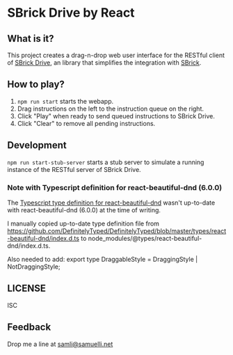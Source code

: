 # SBrick Drive by React

## What is it?
This project creates a drag-n-drop web user interface for the RESTful client of [SBrick Drive](https://github.com/hingyeung/sbrick-drive), an library that simplifies the integration with [SBrick](https://www.sbrick.com).

## How to play?
1. `npm run start` starts the webapp.
2. Drag instructions on the left to the instruction queue on the right.
3. Click "Play" when ready to send queued instructions to SBrick Drive.
4. Click "Clear" to remove all pending instructions.

## Development
`npm run start-stub-server` starts a stub server to simulate a running instance of the RESTful server of SBrick Drive.

### Note with Typescript definition for react-beautiful-dnd (6.0.0)
The [Typescript type definition for react-beautiful-dnd](https://www.npmjs.com/package/@types/react-beautiful-dnd) wasn't up-to-date with react-beautiful-dnd (6.0.0) at the time of writing.

I manually copied up-to-date type definition file from https://github.com/DefinitelyTyped/DefinitelyTyped/blob/master/types/react-beautiful-dnd/index.d.ts to node_modules/@types/react-beautiful-dnd/index.d.ts.

Also needed to add:
export type DraggableStyle = DraggingStyle | NotDraggingStyle;

## LICENSE
ISC

## Feedback
Drop me a line at samli@samuelli.net
